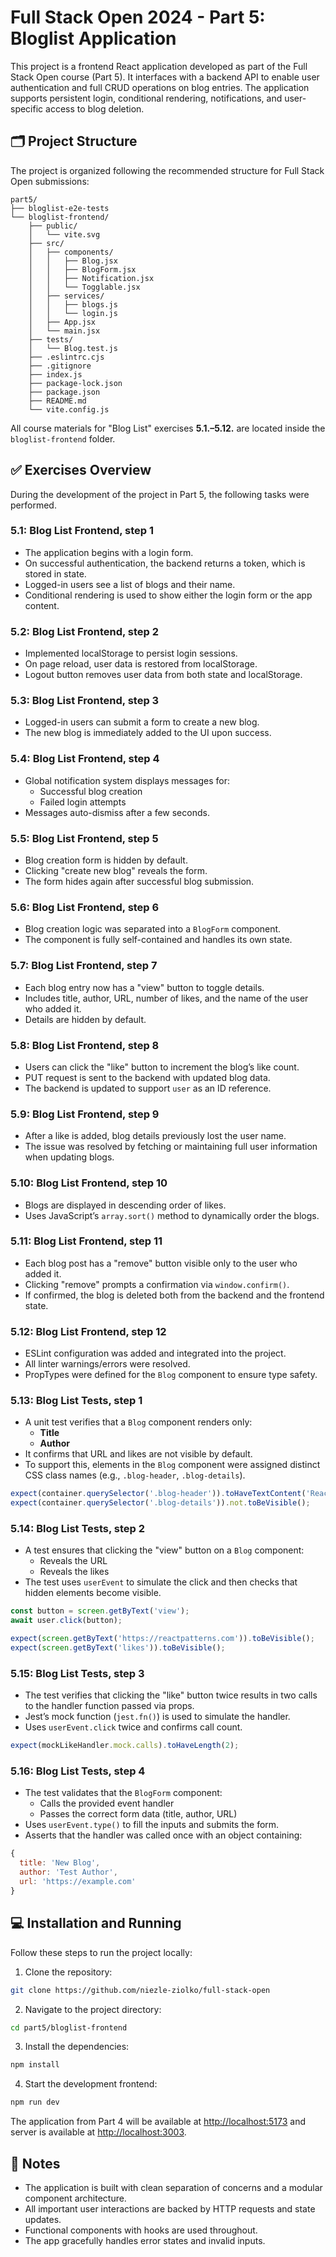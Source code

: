 # Full Stack Open 2024 - Part 5: Bloglist Application

This project is a frontend React application developed as part of the Full Stack Open course (Part 5). It interfaces with a backend API to enable user authentication and full CRUD operations on blog entries. The application supports persistent login, conditional rendering, notifications, and user-specific access to blog deletion.

## 🗂️ Project Structure

The project is organized following the recommended structure for Full Stack Open submissions:

```
part5/
├── bloglist-e2e-tests
└── bloglist-frontend/
    ├── public/
    │   └── vite.svg
    ├── src/
    │   ├── components/
    │   │   ├── Blog.jsx
    │   │   ├── BlogForm.jsx
    │   │   ├── Notification.jsx
    │   │   └── Togglable.jsx
    │   ├── services/
    │   │   ├── blogs.js
    │   │   └── login.js
    │   ├── App.jsx
    │   └── main.jsx
    ├── tests/
    │   └── Blog.test.js
    ├── .eslintrc.cjs
    ├── .gitignore
    ├── index.js
    ├── package-lock.json
    ├── package.json 
    ├── README.md
    └── vite.config.js
```

All course materials for "Blog List" exercises **5.1.–5.12.** are located inside the `bloglist-frontend` folder.

## ✅ Exercises Overview

During the development of the project in Part 5, the following tasks were performed.

### 5.1: Blog List Frontend, step 1

- The application begins with a login form.
- On successful authentication, the backend returns a token, which is stored in state.
- Logged-in users see a list of blogs and their name.
- Conditional rendering is used to show either the login form or the app content.

### 5.2: Blog List Frontend, step 2

- Implemented localStorage to persist login sessions.
- On page reload, user data is restored from localStorage.
- Logout button removes user data from both state and localStorage.

### 5.3: Blog List Frontend, step 3

- Logged-in users can submit a form to create a new blog.
- The new blog is immediately added to the UI upon success.

### 5.4: Blog List Frontend, step 4

- Global notification system displays messages for:
  - Successful blog creation
  - Failed login attempts
- Messages auto-dismiss after a few seconds.

### 5.5: Blog List Frontend, step 5

- Blog creation form is hidden by default.
- Clicking "create new blog" reveals the form.
- The form hides again after successful blog submission.

### 5.6: Blog List Frontend, step 6

- Blog creation logic was separated into a `BlogForm` component.
- The component is fully self-contained and handles its own state.

### 5.7: Blog List Frontend, step 7

- Each blog entry now has a "view" button to toggle details.
- Includes title, author, URL, number of likes, and the name of the user who added it.
- Details are hidden by default.

### 5.8: Blog List Frontend, step 8

- Users can click the "like" button to increment the blog’s like count.
- PUT request is sent to the backend with updated blog data.
- The backend is updated to support `user` as an ID reference.

### 5.9: Blog List Frontend, step 9

- After a like is added, blog details previously lost the user name.
- The issue was resolved by fetching or maintaining full user information when updating blogs.

### 5.10: Blog List Frontend, step 10

- Blogs are displayed in descending order of likes.
- Uses JavaScript’s `array.sort()` method to dynamically order the blogs.

### 5.11: Blog List Frontend, step 11

- Each blog post has a "remove" button visible only to the user who added it.
- Clicking "remove" prompts a confirmation via `window.confirm()`.
- If confirmed, the blog is deleted both from the backend and the frontend state.

### 5.12: Blog List Frontend, step 12

- ESLint configuration was added and integrated into the project.
- All linter warnings/errors were resolved.
- PropTypes were defined for the `Blog` component to ensure type safety.

### 5.13: Blog List Tests, step 1

- A unit test verifies that a `Blog` component renders only:
  - **Title**
  - **Author**
- It confirms that URL and likes are not visible by default.
- To support this, elements in the `Blog` component were assigned distinct CSS class names (e.g., `.blog-header`, `.blog-details`).

```jsx
expect(container.querySelector('.blog-header')).toHaveTextContent('React patterns Michael Chan');
expect(container.querySelector('.blog-details')).not.toBeVisible();
```

### 5.14: Blog List Tests, step 2

- A test ensures that clicking the "view" button on a `Blog` component:
  - Reveals the URL
  - Reveals the likes
- The test uses `userEvent` to simulate the click and then checks that hidden elements become visible.

```jsx
const button = screen.getByText('view');
await user.click(button);

expect(screen.getByText('https://reactpatterns.com')).toBeVisible();
expect(screen.getByText('likes')).toBeVisible();
```

### 5.15: Blog List Tests, step 3

- The test verifies that clicking the "like" button twice results in two calls to the handler function passed via props.
- Jest’s mock function (`jest.fn()`) is used to simulate the handler.
- Uses `userEvent.click` twice and confirms call count.

```js
expect(mockLikeHandler.mock.calls).toHaveLength(2);
```

### 5.16: Blog List Tests, step 4

- The test validates that the `BlogForm` component:
  - Calls the provided event handler
  - Passes the correct form data (title, author, URL)
- Uses `userEvent.type()` to fill the inputs and submits the form.
- Asserts that the handler was called once with an object containing:

```js
{
  title: 'New Blog',
  author: 'Test Author',
  url: 'https://example.com'
}
```

## 💻 Installation and Running

Follow these steps to run the project locally:

1. Clone the repository:

```bash
git clone https://github.com/niezle-ziolko/full-stack-open
```

2. Navigate to the project directory:

```bash
cd part5/bloglist-frontend
```

3. Install the dependencies:

```bash
npm install
```

4. Start the development frontend:

```bash
npm run dev
```

The application from Part 4 will be available at [http://localhost:5173](http://localhost:5173) and server is available at [http://localhost:3003](http://localhost:3003).

## 🧠 Notes

- The application is built with clean separation of concerns and a modular component architecture.
- All important user interactions are backed by HTTP requests and state updates.
- Functional components with hooks are used throughout.
- The app gracefully handles error states and invalid inputs.